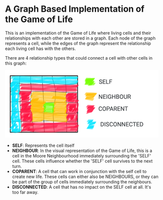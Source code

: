 # A Graph Based Implementation of the Game of Life

This is an implementation of the Game of Life where living cells and their relationships with each other are stored in a graph. Each node of the graph represents a cell, while the edges of the graph represent the relationship each living cell has with the others.

There are 4 relationship types that could connect a cell with other cells in this graph:

![A diagram showing the different cells of different relationship types and how they would be laid out on a Game of Life board](assets/images/edge_types.png)

- __SELF__: Represents the cell itself
- __NEIGHBOUR__: In the visual representation of the Game of Life, this is a cell in the Moore Neighbourhood immediately surrounding the 'SELF' cell. These cells influence whether the 'SELF' cell survives to the next turn.
- __COPARENT__: A cell that can work in conjunction with the self cell to create new life. These cells can either also be NEIGHBOURS, or they can be part of the group of cells immediately surrounding the neighbours.
- __DISCONNECTED__: A cell that has no impact on the SELF cell at all. It's too far away.